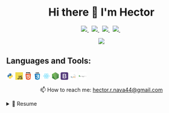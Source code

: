 <h1 align='center'>
    Hi there 👋 I'm Hector
</h1>

<p align='center'>
    <a href='https://linkedin.com/in/hector-nava-mba'>
        <img src='https://img.shields.io/badge/LinkedIn-0077B5?style=for-the-badge&logo=linkedin&logoColor=white' />
    </a>&nbsp;
    <a href='mailto:hector.r.nava44@gmail.com?subject=GitHub - Hector Nava Inquiry'>
        <img src='https://img.shields.io/badge/Gmail-D14836?style=for-the-badge&logo=gmail&logoColor=white' />
    </a>&nbsp;
    <a href='https://www.facebook.com/tito.nava'>
        <img src='https://img.shields.io/badge/Facebook-1877F2?style=for-the-badge&logo=facebook&logoColor=white' />
    </a>&nbsp;
    <a href='https://instagram.com/titonava35'>
        <img src='https://img.shields.io/badge/Instagram-E4405F?style=for-the-badge&logo=instagram&logoColor=white' />
    </a>&nbsp;
</p>

<p align='center'>
    <a href='#'>
        <img src='https://github-readme-stats.vercel.app/api/top-langs/?username=hnava47&show_icons=true&theme=dark' width='350' />
    </a>
</p>

## Languages and Tools:
<code><img height="20" src="https://raw.githubusercontent.com/github/explore/80688e429a7d4ef2fca1e82350fe8e3517d3494d/topics/python/python.png"></code>
<code><img height="20" src="https://raw.githubusercontent.com/github/explore/80688e429a7d4ef2fca1e82350fe8e3517d3494d/topics/javascript/javascript.png"></code>
<code><img height="20" src="https://raw.githubusercontent.com/github/explore/80688e429a7d4ef2fca1e82350fe8e3517d3494d/topics/html/html.png"></code>
<code><img height="20" src="https://raw.githubusercontent.com/github/explore/80688e429a7d4ef2fca1e82350fe8e3517d3494d/topics/css/css.png"></code>
<code><img height="20" src="https://raw.githubusercontent.com/github/explore/80688e429a7d4ef2fca1e82350fe8e3517d3494d/topics/react/react.png"></code>
<code><img height="20" src="https://raw.githubusercontent.com/github/explore/80688e429a7d4ef2fca1e82350fe8e3517d3494d/topics/nodejs/nodejs.png"></code>
<code><img height="20" src="https://raw.githubusercontent.com/github/explore/80688e429a7d4ef2fca1e82350fe8e3517d3494d/topics/bootstrap/bootstrap.png"></code>
<code><img height="20" src="https://raw.githubusercontent.com/github/explore/80688e429a7d4ef2fca1e82350fe8e3517d3494d/topics/mysql/mysql.png"></code>
<code><img height="20" src="https://raw.githubusercontent.com/github/explore/80688e429a7d4ef2fca1e82350fe8e3517d3494d/topics/mongodb/mongodb.png"></code>

<p align='center'>
    📫 How to reach me: <a href='mailto:hector.r.nava44@gmail.com?subject=GitHub - Hector Nava Inquiry'>hector.r.nava44@gmail.com</a>
</p>

<details>
  <summary>📃 Resume</summary>

## Experience
<div>
    <h3>
        <img src='assets/images/metaLogo.png' />&nbsp;
        <strong>Meta</strong>
    </h3>
    <ul>
        👨‍💻 Application Manager, Enterprise Products<br />
        📆 Aug-2021 - Present<br />
        📍 Denver, CO
    </ul>&nbsp;
    <h3>
        <img src='assets/images/pwcLogo.png' />&nbsp;
        <strong>PricewaterhouseCoopers</strong>
    </h3>
    <ul>
        👨‍💻 Manager<br />
        📆 Jan-2020 - Aug-2021<br />
        📍 Denver, CO
    </ul>&nbsp;
    <h3>
        <img src='assets/images/pwcLogo.png' />&nbsp;
        <strong>PricewaterhouseCoopers</strong>
    </h3>
    <ul>
        👨‍💻 Senior Associate<br />
        📆 Jan-2018 - Jan-2020<br />
        📍 Denver, CO
    </ul>&nbsp;
    <h3>
        <img src='assets/images/amLightLogo.png' height=48px width=48px />&nbsp;
        <strong>American Lighting</strong>
    </h3>
    <ul>
        👨‍💻 Technical Lead<br />
        📆 Aug-2017 - Jan-2018<br />
        📍 Denver, CO
    </ul>&nbsp;
    <h3>
        <img src='assets/images/pacificLogo.png' />&nbsp;
        <strong>Pacific Facility Maintenance</strong>
    </h3>
    <ul>
        👨‍💻 Financial Systems Manager<br />
        📆 Jan-2015 - Aug-2017<br />
        📍 Denver, CO
    </ul>
</div>

## Education
<div>
    <h3>
        <img src='assets/images/duLogo.png' />
        <strong>University of Denver</strong>
    </h3>
    <ul>
        💻 Full-Stack Developer Certification<br />
        📚 Masters of Accountancy (MAcc)
        <ul>
            <li>🏆 2021</li>
        </ul>
        📚 Masters of Business Administration (MBA)
        <ul>
            <li>🏆 2017</li>
        </ul>
    </ul>&nbsp;
    <h3>
        <img src='assets/images/osuLogo.png' />
        <strong>Ohio State University</strong>
    </h3>
    <ul>
        📚 Bachelors of Science in Business Administration
        <ul>
            <li>📈 Economics major</li>
            <li>🏆 2014</li>
        </ul>
    </ul>
</div>


</details>

<!-- MARKDOWN LINKS & IMAGES -->

<!--
**hnava47/hnava47** is a ✨ _special_ ✨ repository because its `README.md` (this file) appears on your GitHub profile.

Here are some ideas to get you started:

- 🔭 I’m currently working on ...
- 🌱 I’m currently learning ...
- 👯 I’m looking to collaborate on ...
- 🤔 I’m looking for help with ...
- 💬 Ask me about ...
- 📫 How to reach me: ...
- 😄 Pronouns: ...
- ⚡ Fun fact: ...
-->

